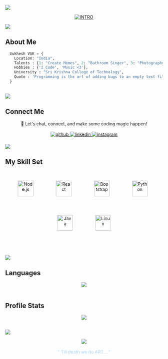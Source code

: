<img src="https://user-images.githubusercontent.com/73097560/115834477-dbab4500-a447-11eb-908a-139a6edaec5c.gif"><br>
<div align="center">

[![INTRO](https://readme-typing-svg.herokuapp.com?font=Permanent+Marker&size=18&center=true&pause=500&color=4799FF&random=false&width=850&lines=Hi+There!++++I+am+Sukhesh%20!!%20👋)](https://me-sukhesh.netlify.app) 

</div>

<img src="https://user-images.githubusercontent.com/73097560/115834477-dbab4500-a447-11eb-908a-139a6edaec5c.gif"><br>

## About Me
```Python
  Sukhesh VSK = {
    Location: "India",
    Talents : {1: "Create Memes", 2: "Bathroom Singer", 3: "Photography"},
    Hobbies : {'I Code', 'Music <3'},
    University : "Sri Krishna College of Technology",
    Quote : 'Programming is the art of adding bugs to an empty text file. :>'
  }
```
<br>
<img src="https://user-images.githubusercontent.com/73097560/115834477-dbab4500-a447-11eb-908a-139a6edaec5c.gif"><br>

## Connect Me
<div align="center">👫 Let's chat, connect, and make some coding magic happen!</div> <br>
<div align="center">
<a href="https://github.com/sukhesh-vsk" target="_blank">
<img src=https://img.shields.io/badge/github-%2324292e.svg?&style=for-the-badge&logo=github&logoColor=white alt=github style="margin-bottom: 5px;" />
</a>
<a href="https://linkedin.com/in/sukheshkumar" target="_blank">
<img src=https://img.shields.io/badge/linkedin-%231E77B5.svg?&style=for-the-badge&logo=linkedin&logoColor=white alt=linkedin style="margin-bottom: 5px;" />
</a>
<a href="https://instagram.com/saakletu" target="_blank">
<img src=https://img.shields.io/badge/instagram-%23000000.svg?&style=for-the-badge&logo=instagram&logoColor=white alt=instagram style="margin-bottom: 5px;" />
</a>  
</div>  


<br>
<img src="https://user-images.githubusercontent.com/73097560/115834477-dbab4500-a447-11eb-908a-139a6edaec5c.gif">


## My Skill Set  
<div align="center">  
<a href="https://nodejs.org/" target="_blank"><img style="margin: 30px" src="https://profilinator.rishav.dev/skills-assets/nodejs-original-wordmark.svg" alt="Node.js" height="50" /></a> &nbsp;
<a href="https://reactjs.org/" target="_blank"><img style="margin: 30" src="https://profilinator.rishav.dev/skills-assets/react-original-wordmark.svg" alt="React" height="50" /></a> &nbsp;
<a href="https://getbootstrap.com/docs/3.4/javascript/" target="_blank"><img style="margin: 30" src="https://profilinator.rishav.dev/skills-assets/bootstrap-plain.svg" alt="Bootstrap" height="50" /></a> &nbsp; 
<a href="https://www.python.org/" target="_blank"><img style="margin: 30px" src="https://profilinator.rishav.dev/skills-assets/python-original.svg" alt="Python" height="50" /></a> &nbsp; 
<a href="https://www.java.com/" target="_blank"><img style="margin: 30" src="https://profilinator.rishav.dev/skills-assets/java-original-wordmark.svg" alt="Java" height="50" /></a>  &nbsp;
<a href="https://www.linux.org/" target="_blank"><img style="margin: 30px" src="https://profilinator.rishav.dev/skills-assets/linux-original.svg" alt="Linux" height="50" /></a>   
</div>  

<br>  <br>
<img src="https://user-images.githubusercontent.com/73097560/115834477-dbab4500-a447-11eb-908a-139a6edaec5c.gif"><br>


## Languages

<div align="center">

<img src="https://github-readme-stats.vercel.app/api/top-langs/?username=sukhesh-vsk&hide_border=true&layout=compact" align="center" /> 

</div>


<br/>  


## Profile Stats


<div align="center">

<img src="https://github-readme-stats.vercel.app/api?username=sukhesh-vsk&show_icons=true&count_private=true&hide_border=true" align="center" />

</div>

<br/>  

<img src="https://user-images.githubusercontent.com/73097560/115834477-dbab4500-a447-11eb-908a-139a6edaec5c.gif"><br>


<div align="center">
<img src="https://komarev.com/ghpvc/?username=sukhesh-vsk&&style=flat-square" align="center" />
</div>

<br/> 

<div align="center"><font color="#a5d6ff">" Till death we do ART... "</font></div>

